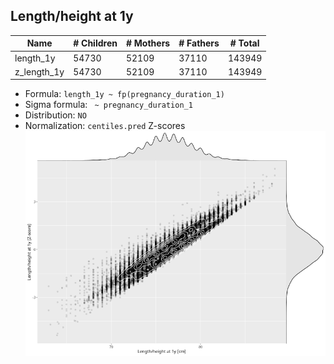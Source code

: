 ## Length/height at 1y

| Name | # Children | # Mothers | # Fathers | # Total |
| ---- | ---------- | --------- | --------- | ------- |
| length_1y | 54730 | 52109 | 37110 | 143949 |
| z_length_1y | 54730 | 52109 | 37110 | 143949 |

- Formula: `length_1y ~ fp(pregnancy_duration_1)`
- Sigma formula: ` ~ pregnancy_duration_1`
- Distribution: `NO`
- Normalization: `centiles.pred` Z-scores
![](plots/z_length_1y_vs_length_1y_child.png)



